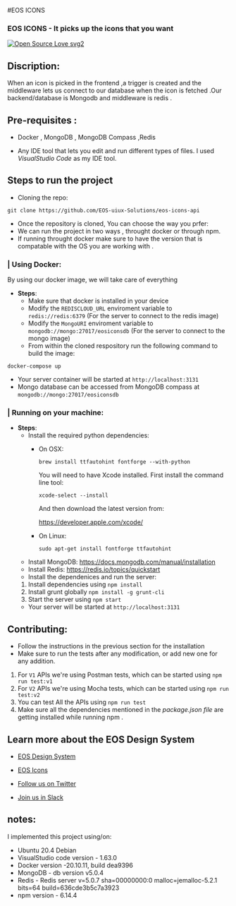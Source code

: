 #EOS ICONS 

### EOS ICONS - It picks up the icons that you want 
[![Open Source Love svg2](https://badges.frapsoft.com/os/v2/open-source.svg?v=103)](https://github.com/ellerbrock/open-source-badges/)


## Discription:
When an icon is picked in the frontend ,a trigger is created and the middleware lets us connect to our database when the icon is fetched .Our backend/database is Mongodb and middleware is redis .

## Pre-requisites :
- Docker , MongoDB , MongoDB Compass ,Redis 



- Any IDE tool that lets you edit and run different types of files. I used _VisualStudio Code_ as my IDE tool.

## Steps to run the project

- Cloning the repo:
````
git clone https://github.com/EOS-uiux-Solutions/eos-icons-api
````
- Once the repository is cloned, You can choose the way you prfer: 
- We can run the project in two ways , throught docker or through npm.
- If running throught docker make sure to have the version that is compatable with the OS you are working with .

### | Using Docker: 
  By using our docker image, we will take care of everything</br> 
  - **Steps**:
    - Make sure that docker is installed in your device
    - Modify the `REDISCLOUD_URL` enviroment variable to `redis://redis:6379` (For the server to connect to the redis image)
    - Modify the `MongoURI` enviroment variable to `mongodb://mongo:27017/eosiconsdb` (For the server to connect to the mongo image)
    - From within the cloned respository run the following command to build the image: </br>
  ````
  docker-compose up
  ````
  - Your server container will be started at `http://localhost:3131`
  - Mongo database can be accessed from MongoDB compass at `mongodb://mongo:27017/eosiconsdb`

### | Running on your machine:
  - **Steps**:
    - Install the required python dependencies:
      - On OSX: 
        ```
        brew install ttfautohint fontforge --with-python
        ```
        You will need to have Xcode installed. First install the command line tool:

        ```
        xcode-select --install
        ```

        And then download the latest version from:

        https://developer.apple.com/xcode/
      
      - On Linux: 
        ```
        sudo apt-get install fontforge ttfautohint
        ```
    - Install MongoDB: 
      https://docs.mongodb.com/manual/installation
    - Install Redis: 
      https://redis.io/topics/quickstart
    - Install the dependenices and run the server: 
    1. Install dependencies using `npm install`
    2. Install grunt globally `npm install -g grunt-cli`
    3. Start the server using `npm start`
    - Your server will be started at `http://localhost:3131`


## Contributing: 

- Follow the instructions in the previous section for the installation 
- Make sure to run the tests after any modification, or add new one for any addition. 
1. For `V1` APIs we're using Postman tests, which can be started using `npm run test:v1`
2. For `V2` APIs we're using Mocha tests, which can be started using `npm run test:v2`
3. You can test All the APIs using `npm run test` 
4. Make sure all the dependencies mentioned in the _package.json file_ are getting installed while running  npm .


## Learn more about the EOS Design System

* [EOS Design System](https://www.eosdesignsystem.com/)

* [EOS Icons](icons.eosdesignsystem.com/)

* [Follow us on Twitter](https://twitter.com/eosdesignsystem)

* [Join us in Slack](https://slack.eosdesignsystem.com)



## notes:
I implemented this project using/on:
- Ubuntu 20.4 Debian
- VisualStudio code version - 1.63.0
- Docker version -20.10.11, build dea9396
- MongoDB - db version v5.0.4
- Redis - Redis server v=5.0.7 sha=00000000:0 malloc=jemalloc-5.2.1 bits=64 build=636cde3b5c7a3923
- npm version - 6.14.4




